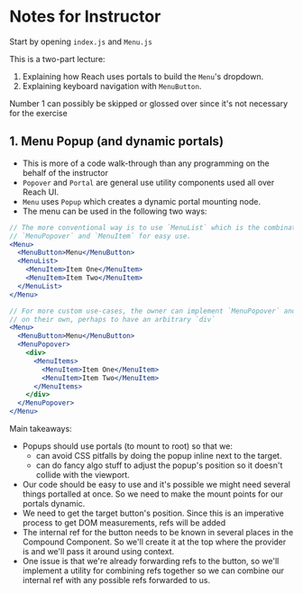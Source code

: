 # Notes for Instructor

Start by opening `index.js` and `Menu.js`

This is a two-part lecture:

1. Explaining how Reach uses portals to build the `Menu`'s dropdown.
2. Explaining keyboard navigation with `MenuButton`.

Number 1 can possibly be skipped or glossed over since it's not necessary for the exercise

## 1. Menu Popup (and dynamic portals)

- This is more of a code walk-through than any programming on the behalf of the instructor
- `Popover` and `Portal` are general use utility components used all over Reach UI.
- `Menu` uses `Popup` which creates a dynamic portal mounting node.
- The menu can be used in the following two ways:

```jsx
// The more conventional way is to use `MenuList` which is the combination of
// `MenuPopover` and `MenuItem` for easy use.
<Menu>
  <MenuButton>Menu</MenuButton>
  <MenuList>
    <MenuItem>Item One</MenuItem>
    <MenuItem>Item Two</MenuItem>
  </MenuList>
</Menu>

// For more custom use-cases, the owner can implement `MenuPopover` and `MenuItem`
// on their own, perhaps to have an arbitrary `div`
<Menu>
  <MenuButton>Menu</MenuButton>
  <MenuPopover>
    <div>
      <MenuItems>
        <MenuItem>Item One</MenuItem>
        <MenuItem>Item Two</MenuItem>
      </MenuItems>
    </div>
  </MenuPopover>
</Menu>
```

Main takeaways:

- Popups should use portals (to mount to root) so that we:
  - can avoid CSS pitfalls by doing the popup inline next to the target.
  - can do fancy algo stuff to adjust the popup's position so it doesn't collide with the viewport.
- Our code should be easy to use and it's possible we might need several things portalled at once. So we need to make the mount points for our portals dynamic.
- We need to get the target button's position. Since this is an imperative process to get DOM measurements, refs will be added
- The internal ref for the button needs to be known in several places in the Compound Component. So we'll create it at the top where the provider is and we'll pass it around using context.
- One issue is that we're already forwarding refs to the button, so we'll implement a utility for combining refs together so we can combine our internal ref with any possible refs forwarded to us.
